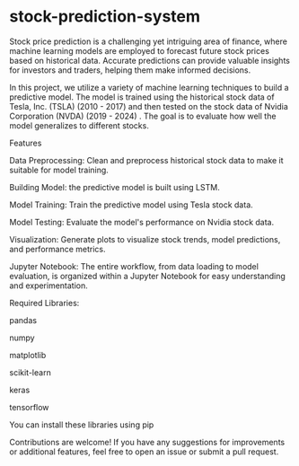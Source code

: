 # stock-prediction-system
Stock price prediction is a challenging yet intriguing area of finance, where machine learning models are employed to forecast future stock prices based on historical data. Accurate predictions can provide valuable insights for investors and traders, helping them make informed decisions.

In this project, we utilize a variety of machine learning techniques to build a predictive model. The model is trained using the historical stock data of Tesla, Inc. (TSLA) (2010 - 2017) and then tested on the stock data of Nvidia Corporation (NVDA) (2019 - 2024) . The goal is to evaluate how well the model generalizes to different stocks.

Features

Data Preprocessing: Clean and preprocess historical stock data to make it suitable for model training.

Building Model: the predictive model is built using LSTM.

Model Training: Train the predictive model using Tesla stock data.

Model Testing: Evaluate the model's performance on Nvidia stock data.

Visualization: Generate plots to visualize stock trends, model predictions, and performance metrics.

Jupyter Notebook: The entire workflow, from data loading to model evaluation, is organized within a Jupyter Notebook for easy understanding and experimentation.

Required Libraries:

pandas

numpy

matplotlib

scikit-learn

keras

tensorflow

You can install these libraries using pip

Contributions are welcome! If you have any suggestions for improvements or additional features, feel free to open an issue or submit a pull request.
